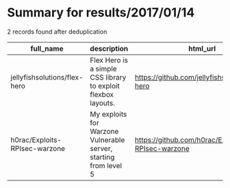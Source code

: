 
# Summary for results/2017/01/14
    
2 records found after deduplication

| full_name | description | html_url | matched_list | matched_count | pushed_at | size | stargazers_count | language | forks_count |
|-------------------------------|------------------------------------------------------------------|--------------------------------------------------|----------------|-----------------|---------------------------|--------|--------------------|------------|---------------|
| jellyfishsolutions/flex-hero | Flex Hero is a simple CSS library to exploit flexbox layouts. | https://github.com/jellyfishsolutions/flex-hero | ['exploit'] | 1 | 2017-01-14 09:46:40+00:00 | 10 | 2 | CSS | 0 |
| h0rac/Exploits-RPIsec-warzone | My exploits for Warzone Vulnerable server, starting from level 5 | https://github.com/h0rac/Exploits-RPIsec-warzone | ['exploit'] | 1 | 2017-01-14 20:07:39+00:00 | 9 | 1 | Python | 0 |
